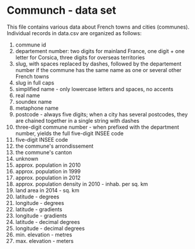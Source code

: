 # Communch - data set

This file contains various data about French towns and cities (communes).
Individual records in data.csv are organized as follows:

1)  commune id
2)  departement number:
    two digits for mainland France,
    one digit + one letter for Corsica,
    three digits for overseas territories
3)  slug, with spaces replaced by dashes, followed by the departement number if
    the commune has the same name as one or several other French towns
4)  slug in full caps
5)  simplified name - only lowercase letters and spaces, no accents
6)  real name
7)  soundex name
8)  metaphone name
9)  postcode - always five digits; when a city has several postcodes, they are
    chained together in a single string with dashes
10) three-digit commune number - when prefixed with the department number,
    yields the full five-digit INSEE code
11) five-digit INSEE code
12) the commune's arrondissement
13) the commune's canton
14) unknown
15) approx. population in 2010
16) approx. population in 1999
17) approx. population in 2012
18) approx. population density in 2010 - inhab. per sq. km
19) land area in 2014 - sq. km
20) latitude - degrees
21) longitude - degrees
22) latitude - gradients
23) longitude - gradients
24) latitude - decimal degrees
25) longitude - decimal degrees
26) min. elevation - metres
27) max. elevation - meters